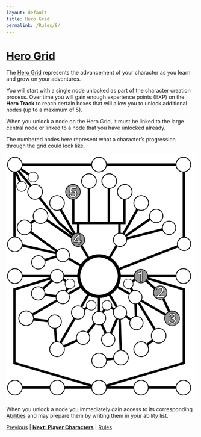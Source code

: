 ```yaml
---
layout: default
title: Hero Grid
permalink: /Rules/8/
---
```

# [Hero Grid](#hero-grid)
The [Hero Grid](https://raw.githubusercontent.com/SmashXanadu/Expeditions/refs/heads/main/images/HeroGridSheet.png) represents the advancement of your character as you learn and grow on your adventures. 

You will start with a single node unlocked as part of the character creation process. Over time you will gain enough experience points (EXP) on the **Hero Track** to reach certain boxes that will allow you to unlock additional nodes (up to a maximum of 5).

When you unlock a node on the Hero Grid, it must be linked to the large central node or linked to a node that you have unlocked already. 

The numbered nodes here represent what a character’s progression through the grid could look like.

![Grid Example](https://raw.githubusercontent.com/SmashXanadu/Expeditions/refs/heads/main/images/GridExample.png)

When you unlock a node you immediately gain access to its corresponding [Abilities]({{site.baseurl}}/PlayerResources/Abilities/AbilityList/#ability-list) and may prepare them by writing them in your ability list.

[Previous]({{site.baseurl}}/Rules/7/#character-creation) | **[Next: Player Characters]({{site.baseurl}}/Rules/9/)** | [Rules]({{site.baseurl}}/Rules/Index/#rules)